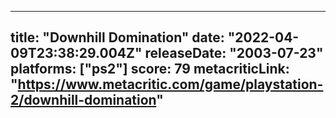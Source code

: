 
---
title: "Downhill Domination"
date: "2022-04-09T23:38:29.004Z"
releaseDate: "2003-07-23"
platforms: ["ps2"]
score: 79
metacriticLink: "https://www.metacritic.com/game/playstation-2/downhill-domination"
---
